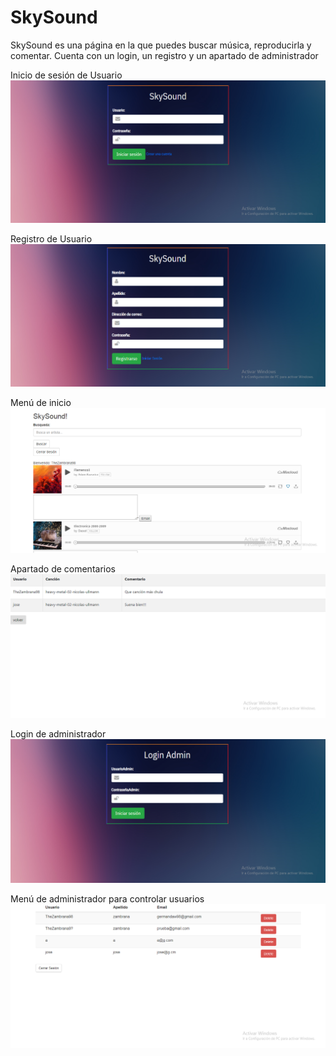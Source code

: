 # SkySound

SkySound es una página en la que puedes buscar música, reproducirla y comentar.
Cuenta con un login, un registro y un apartado de administrador

Inicio de sesión de Usuario 
<img src="imagenes/1.PNG">

Registro de Usuario
<img src="imagenes/2.PNG">

Menú de inicio
<img src="imagenes/3.PNG">

Apartado de comentarios
<img src="imagenes/4.PNG">

Login de administrador
<img src="imagenes/5.PNG">

Menú de administrador para controlar usuarios
<img src="imagenes/6.PNG">
